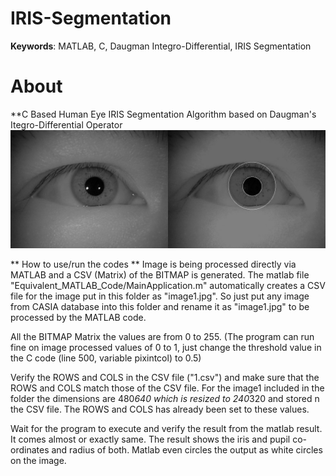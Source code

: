 # IRIS-Segmentation

**Keywords**: MATLAB, C, Daugman Integro-Differential, IRIS Segmentation

# About

**C Based Human Eye IRIS Segmentation Algorithm based on Daugman's Itegro-Differential Operator
[![](https://raw.githubusercontent.com/ghazi94/IRIS-Segmentation/master/sample_output.jpg)](https://github.com/ghazi94/IRIS-Segmentation)

** How to use/run the codes **
Image is being processed directly via MATLAB and a CSV (Matrix) of the BITMAP is generated.
The matlab file "Equivalent_MATLAB_Code/MainApplication.m" automatically creates a CSV file for the image put in this folder as "image1.jpg". So just put any image from CASIA database into this folder and rename it as "image1.jpg" to be processed by the MATLAB code.

All the BITMAP Matrix the values are from 0 to 255.
(The program can run fine on image processed values of 0 to 1, just change the threshold value in the C code (line 500, variable pixintcol) to 0.5)


Verify the ROWS and COLS in the CSV file ("1.csv") and make sure that the ROWS and COLS match those of the CSV file. For the image1 included in the folder the dimensions are 480*640 which is resized to 240*320 and stored n the CSV file. The ROWS and COLS has already been set to these values.

Wait for the program to execute and verify the result from the matlab result. It comes almost or exactly same. The result shows the iris and pupil co-ordinates and radius of both. Matlab even circles the output as white circles on the image.
